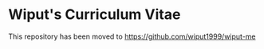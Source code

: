 # Wiput's Curriculum Vitae

This repository has been moved to https://github.com/wiput1999/wiput-me
